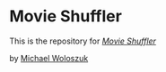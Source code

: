 # Movie Shuffler

This is the repository for
[*Movie Shuffler*](http://movieshuffler.com)

by [Michael Woloszuk](http://michaelwolo.com)